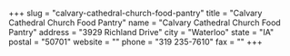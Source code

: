 +++
slug = "calvary-cathedral-church-food-pantry"
title = "Calvary Cathedral Church Food Pantry"
name = "Calvary Cathedral Church Food Pantry"
address = "3929 Richland Drive"
city = "Waterloo"
state = "IA"
postal = "50701"
website = ""
phone = "319 235-7610"
fax = ""
+++
